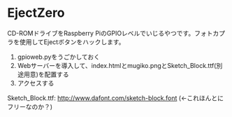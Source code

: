 # EjectZero

CD-ROMドライブをRaspberry PiのGPIOレベルでいじるやつです。フォトカプラを使用してEjectボタンをハックします。

1. gpioweb.pyをうごかしておく
2. Webサーバーを導入して、index.htmlとmugiko.pngとSketch_Block.ttf(別途用意)を配置する
3. アクセスする

Sketch_Block.ttf: http://www.dafont.com/sketch-block.font (←これほんとにフリーなのか？)